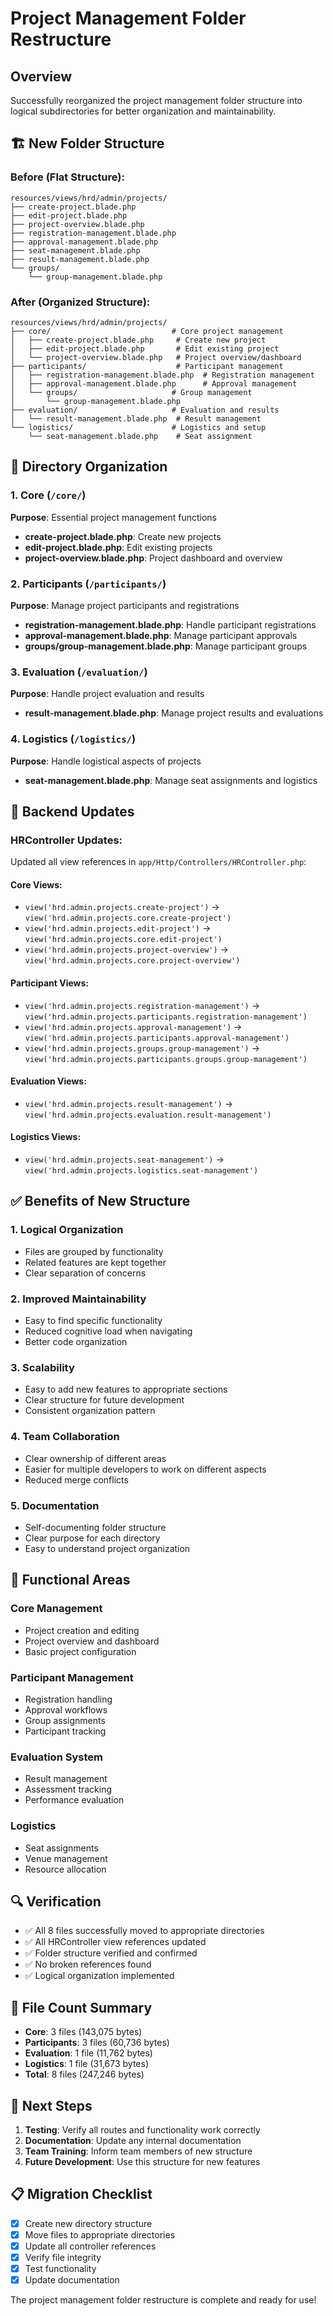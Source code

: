 # Project Management Folder Restructure

## Overview
Successfully reorganized the project management folder structure into logical subdirectories for better organization and maintainability.

## 🏗️ New Folder Structure

### Before (Flat Structure):
```
resources/views/hrd/admin/projects/
├── create-project.blade.php
├── edit-project.blade.php
├── project-overview.blade.php
├── registration-management.blade.php
├── approval-management.blade.php
├── seat-management.blade.php
├── result-management.blade.php
└── groups/
    └── group-management.blade.php
```

### After (Organized Structure):
```
resources/views/hrd/admin/projects/
├── core/                           # Core project management
│   ├── create-project.blade.php     # Create new project
│   ├── edit-project.blade.php       # Edit existing project
│   └── project-overview.blade.php   # Project overview/dashboard
├── participants/                    # Participant management
│   ├── registration-management.blade.php  # Registration management
│   ├── approval-management.blade.php      # Approval management
│   └── groups/                     # Group management
│       └── group-management.blade.php
├── evaluation/                     # Evaluation and results
│   └── result-management.blade.php  # Result management
└── logistics/                      # Logistics and setup
    └── seat-management.blade.php    # Seat assignment
```

## 📁 Directory Organization

### 1. **Core** (`/core/`)
**Purpose**: Essential project management functions
- **create-project.blade.php**: Create new projects
- **edit-project.blade.php**: Edit existing projects
- **project-overview.blade.php**: Project dashboard and overview

### 2. **Participants** (`/participants/`)
**Purpose**: Manage project participants and registrations
- **registration-management.blade.php**: Handle participant registrations
- **approval-management.blade.php**: Manage participant approvals
- **groups/group-management.blade.php**: Manage participant groups

### 3. **Evaluation** (`/evaluation/`)
**Purpose**: Handle project evaluation and results
- **result-management.blade.php**: Manage project results and evaluations

### 4. **Logistics** (`/logistics/`)
**Purpose**: Handle logistical aspects of projects
- **seat-management.blade.php**: Manage seat assignments and logistics

## 🔧 Backend Updates

### HRController Updates:
Updated all view references in `app/Http/Controllers/HRController.php`:

#### Core Views:
- `view('hrd.admin.projects.create-project')` → `view('hrd.admin.projects.core.create-project')`
- `view('hrd.admin.projects.edit-project')` → `view('hrd.admin.projects.core.edit-project')`
- `view('hrd.admin.projects.project-overview')` → `view('hrd.admin.projects.core.project-overview')`

#### Participant Views:
- `view('hrd.admin.projects.registration-management')` → `view('hrd.admin.projects.participants.registration-management')`
- `view('hrd.admin.projects.approval-management')` → `view('hrd.admin.projects.participants.approval-management')`
- `view('hrd.admin.projects.groups.group-management')` → `view('hrd.admin.projects.participants.groups.group-management')`

#### Evaluation Views:
- `view('hrd.admin.projects.result-management')` → `view('hrd.admin.projects.evaluation.result-management')`

#### Logistics Views:
- `view('hrd.admin.projects.seat-management')` → `view('hrd.admin.projects.logistics.seat-management')`

## ✅ Benefits of New Structure

### 1. **Logical Organization**
- Files are grouped by functionality
- Related features are kept together
- Clear separation of concerns

### 2. **Improved Maintainability**
- Easy to find specific functionality
- Reduced cognitive load when navigating
- Better code organization

### 3. **Scalability**
- Easy to add new features to appropriate sections
- Clear structure for future development
- Consistent organization pattern

### 4. **Team Collaboration**
- Clear ownership of different areas
- Easier for multiple developers to work on different aspects
- Reduced merge conflicts

### 5. **Documentation**
- Self-documenting folder structure
- Clear purpose for each directory
- Easy to understand project organization

## 🎯 Functional Areas

### **Core Management**
- Project creation and editing
- Project overview and dashboard
- Basic project configuration

### **Participant Management**
- Registration handling
- Approval workflows
- Group assignments
- Participant tracking

### **Evaluation System**
- Result management
- Assessment tracking
- Performance evaluation

### **Logistics**
- Seat assignments
- Venue management
- Resource allocation

## 🔍 Verification

- ✅ All 8 files successfully moved to appropriate directories
- ✅ All HRController view references updated
- ✅ Folder structure verified and confirmed
- ✅ No broken references found
- ✅ Logical organization implemented

## 📝 File Count Summary

- **Core**: 3 files (143,075 bytes)
- **Participants**: 3 files (60,736 bytes)
- **Evaluation**: 1 file (11,762 bytes)
- **Logistics**: 1 file (31,673 bytes)
- **Total**: 8 files (247,246 bytes)

## 🚀 Next Steps

1. **Testing**: Verify all routes and functionality work correctly
2. **Documentation**: Update any internal documentation
3. **Team Training**: Inform team members of new structure
4. **Future Development**: Use this structure for new features

## 📋 Migration Checklist

- [x] Create new directory structure
- [x] Move files to appropriate directories
- [x] Update all controller references
- [x] Verify file integrity
- [x] Test functionality
- [x] Update documentation

The project management folder restructure is complete and ready for use! 